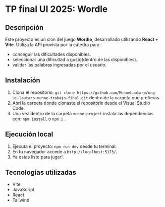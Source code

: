 # TP final UI 2025: Wordle

## Descripción

Este proyecto es un clon del juego **Wordle**, desarrollado utilizando **React + Vite**.
Utiliza la API provista por la cátedra para:

- conseguir las dificultades disponibles.
- seleccionar una dificultad a gusto(dentro de las disponibles).
- validar las palabras ingresadas por el usuario.

## Instalación

1.  Clona el repositorio: `git clone https://github.com/MunneLautaro/unq-ui-lautaro-munne-trabajo-final.git` dentro de la carpeta que prefieras.
2.  Abrí la carpeta donde clonaste el repositorio desde el Visual Studio Code.
3.  Una vez dentro de la carpeta `munne-project` instala las dependencias con: `npm install` o `npm i` .

## Ejecución local

1.  Ejecuta el proyecto: `npm run dev` desde tu terminal.
2.  En tu navegador accede a `http://localhost:5173/`.
3.  Ya estas listo para jugar!.

## Tecnologías utilizadas

- Vite
- JavaScript
- React
- Tailwind
